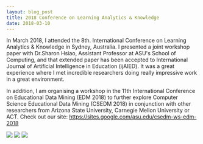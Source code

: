 ```yaml
---
layout: blog_post
title: 2018 Conference on Learning Analytics & Knowledge 
date: 2018-03-10
---
```


In March 2018, I attended the 8th. International Conference on Learning Analytics & Knowledge in Sydney, Australia. I presented a joint workshop paper with Dr.Sharon Hsiao, Assistant Professor at ASU's School of Computing, and that extended paper has been accepted to International Journal of Artificial Intelligence in Education (ijAIED). It was a great experience where I met incredible researchers doing really impressive work in a great environment.

In addition, I am organising a workshop in the 11th International Conference on Educational Data Mining (EDM 2018) to further explore Computer Science Educational Data Mining (CSEDM 2018) in conjunction with other researchers from Arizona State University, Carnegie Mellon University or ACT. Check out our site: https://sites.google.com/asu.edu/csedm-ws-edm-2018

<img class="post-image-bottom" src="{{ site.baseurl }}/images/lak_presenting.jpeg" />

<img class="post-image-bottom" src="{{ site.baseurl }}/images/lak_entrance.jpeg" />

<img class="post-image-bottom" src="{{ site.baseurl }}/images/lak_sydney.jpeg" />